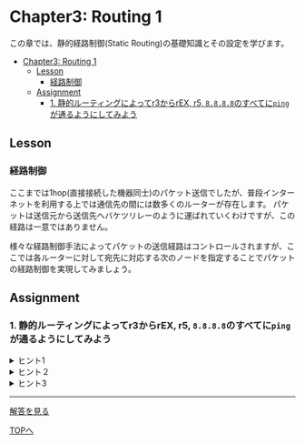 # Chapter3: Routing 1

この章では、静的経路制御(Static Routing)の基礎知識とその設定を学びます。

- [Chapter3: Routing 1](#chapter3-routing-1)
	- [Lesson](#lesson)
		- [経路制御](#経路制御)
	- [Assignment](#assignment)
		- [1. 静的ルーティングによってr3からrEX, r5, `8.8.8.8`のすべてに`ping`が通るようにしてみよう](#1-静的ルーティングによってr3からrex-r5-8888のすべてにpingが通るようにしてみよう)

## Lesson

### 経路制御

ここまでは1hop(直接接続した機器同士)のパケット送信でしたが、普段インターネットを利用する上では通信先の間には数多くのルーターが存在します。
パケットは送信元から送信先へバケツリレーのように運ばれていくわけですが、この経路は一意ではありません。

様々な経路制御手法によってパケットの送信経路はコントロールされますが、ここでは各ルーターに対して宛先に対応する次のノードを指定することでパケットの経路制御を実現してみましょう。

## Assignment

### 1. 静的ルーティングによってr3からrEX, r5, `8.8.8.8`のすべてに`ping`が通るようにしてみよう

<details>
<summary>ヒント1</summary>

Chapter1と同様に使用する各NICにはIPアドレスを割り当てる必要があります。
</details>

<details>
<summary>ヒント２</summary>

`ping`の応答パケットのルーティングも必要です。
</details>

<details>
<summary>ヒント3</summary>

「VyOS static route set」などで検索してみると良いでしょう。
</details>

***

[解答を見る](../solutions/routing-1/README.md)

[TOPへ](../README.md)
